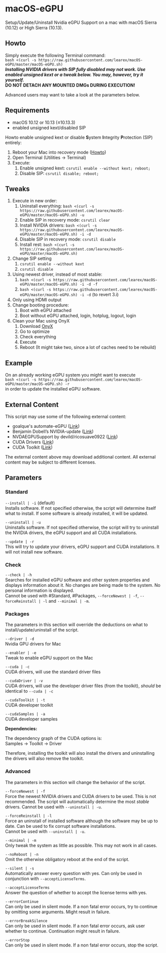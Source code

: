
# macOS-eGPU
Setup/Update/Uninstall Nvidia eGPU Support on a mac with macOS Sierra (10.12) or High Sierra (10.13).

## Howto
Simply execute the following Terminal command:  
`bash <(curl -s https://raw.githubusercontent.com/learex/macOS-eGPU/master/macOS-eGPU.sh)`  
***Installing NVIDIA drivers with SIP fully disabled may not work. Use enabled unsigned kext or a tweak below. You may, however, try it yourself.***  
**DO NOT DETACH ANY MOUNTED DMGs DURING EXECUTION!**
  
Advanced users may want to take a look at the parameters below.

## Requirements
- macOS 10.12 or 10.13 (≤10.13.3)
- enabled unsigned kext/disabled SIP

Howto enable unsigned kext or disable **S**ystem **I**ntegrity **P**rotection (SIP) entirely:
1. Reboot your Mac into recovery mode ([Howto][1])
2. Open Terminal (Utilities -\> Terminal)
3. Execute:
	1. Enable unsigned kext: `csrutil enable --without kext; reboot;`
	2. Disable SIP: `csrutil disable; reboot;`

## Tweaks
1. Execute in new order:
	1. Uninstall everything: `bash <(curl -s https://raw.githubusercontent.com/learex/macOS-eGPU/master/macOS-eGPU.sh) -u`
	2. Enable SIP in recovery mode: `csrutil clear`
	3. Install NVIDIA drivers: `bash <(curl -s https://raw.githubusercontent.com/learex/macOS-eGPU/master/macOS-eGPU.sh) -i -d`
	4. Disable SIP in recovery mode: `csrutil disable`
	5. Install rest: `bash <(curl -s https://raw.githubusercontent.com/learex/macOS-eGPU/master/macOS-eGPU.sh)`
2. Change SIP setting
	1. `csrutil enable --without kext`
	2. `csrutil disable`
3. Using newest driver, instead of most stable:
	1. `bash <(curl -s https://raw.githubusercontent.com/learex/macOS-eGPU/master/macOS-eGPU.sh) -i -d -f`
	2. `bash <(curl -s https://raw.githubusercontent.com/learex/macOS-eGPU/master/macOS-eGPU.sh) -i -d` (to revert 3.i)
4. Only using HDMI output
5. Change booting procedure:
	1. Boot with eGPU attached
	2. Boot without eGPU attached, login, hotplug, logout, login
6. Clean your Mac using OnyX
	1. Download [OnyX][2]
	2. Go to optimize
	3. Check everything
	4. Execute
	5. Reboot (It might take two, since a lot of caches need to be rebuild)

## Example
On an already working eGPU system you might want to execute  
`bash <(curl -s https://raw.githubusercontent.com/learex/macOS-eGPU/master/macOS-eGPU.sh) -r`  
in order to update the installed eGPU software.

## External Content
This script may use some of the following external content:
- goalque's automate-eGPU ([Link][3])
- Benjamin Dobell’s NVIDIA-update ([Link][4])
- NVDAEGPUSupport by devild/ricosuave0922 ([Link][5])
- CUDA Drivers ([Link][6])
- CUDA Toolkit ([Link][7])

The external content above may download additional content.
All external content may be subject to different licenses.

## Parameters
### Standard
`--install | -i` (default)  
Installs software. If not specified otherwise, the script will determine itself what to install. If some software is already installed, it will be updated.

`--uninstall | -u`  
Uninstalls software. If not specified otherwise, the script will try to uninstall the NVIDIA drivers, the eGPU support and all CUDA installations.

`--update | -r`  
This will try to update your drivers, eGPU support and CUDA installations. It will not install new software.

### Check
`--check | -h`  
Searches for installed eGPU software and other system properties and displays information about it. No changes are being made to the system. No personal information is displayed.  
Cannot be used with #Standard, #Packages, `--forceNewest | -f`, `--forceReinstall | -l` and `--minimal | -m`.  

### Packages
The parameters in this section will override the deductions on what to install/update/uninstall of the script.

`--driver | -d`  
Nvidia GPU drivers for Mac

`--enabler | -e`  
Tweak to enable eGPU support on the Mac

`--cuda | -c`  
CUDA drivers, will use the standard driver files

`--cudaDriver | -v`  
CUDA drivers, will use the developer driver files (from the toolkit), *should* be identical to `--cuda | -c `

`--cudaToolkit | -t`  
CUDA developer toolkit

`--cudaSamples | -a`  
CUDA developer samples

**Dependencies:**

The dependency graph of the CUDA options is:  
Samples -\> Toolkit -\> Driver

Therefore, installing the toolkit will also install the drivers and uninstalling the drivers will also remove the toolkit.

### Advanced
The parameters in this section will change the behavior of the script.

`--forceNewest | -f`  
Force the newest NVIDIA drivers and CUDA drivers to be used. This is not recommended. The script will automatically determine the most *stable* drivers. Cannot be used with `--uninstall | -u`.

`--forceReinstall | -l`  
Force an uninstall of installed software although the software may be up to date. Can be used to fix corrupt software installations.  
Cannot be used with `--uninstall | -u`.

`--minimal | -m`  
Only tweak the system as little as possible. This may not work in all cases.

`--noReboot | -n`  
Omit the otherwise obligatory reboot at the end of the script.

`--silent | -s`  
Automatically answer every question with yes. Can only be used in conjunction with `--acceptLicenseTerms`.

`--acceptLicenseTerms`  
Answer the question of whether to accept the license terms with yes.

`--errorContinue`  
Can only be used in silent mode. If a non fatal error occurs, try to continue by omitting some arguments. Might result in failure.

`--errorBreakSilence`  
Can only be used in silent mode. If a non fatal error occurs, ask user whether to continue. Continuation  might result in failure.

`--errorStop`  
Can only be used in silent mode. If a non fatal error occurs, stop the script.

[1]:	https://support.apple.com/HT201314%20%22macOS-Recovery%22 "Guide to boot into recovery mode"
[2]:	https://www.titanium-software.fr/en/onyx.html
[3]:	https://github.com/goalque/automate-eGPU "goalque's automate-eGPU"
[4]:	https://github.com/Benjamin-Dobell/nvidia-update "Benjamin Dobell’s nvidia-update"
[5]:	https://egpu.io/forums/mac-setup/wip-nvidia-egpu-support-for-high-sierra/#post-22370 "NVDAEGPUSupport"
[6]:	http://www.nvidia.com/object/mac-driver-archive.html "CUDA Driver Archive"
[7]:	https://developer.nvidia.com/cuda-toolkit-archive "Cuda Toolkit Archive"